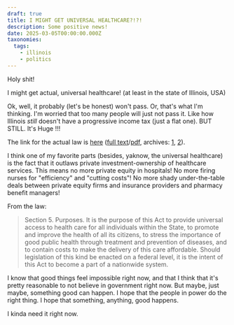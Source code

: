 ```yaml
---
draft: true
title: I MIGHT GET UNIVERSAL HEALTHCARE?!?!
description: Some positive news!
date: 2025-03-05T00:00:00.000Z
taxonomies:
  tags:
    - illinois
    - politics
---
```


Holy shit!

I might get actual, universal healthcare! (at least in the state of Illinois, USA)

Ok, well, it probably (let's be honest) won't pass. Or, that's what I'm thinking. I'm worried that too many people will just not pass it. Like how Illinois *still* doesn't have a progressive income tax (just a flat one). BUT STILL. It's Huge !!!

The link for the actual law is [here](https://ilga.gov/legislation/billstatus.asp?DocNum=3780\&GAID=18\&GA=104\&DocTypeID=HB\&LegID=162649\&SessionID=114#) ([full text](https://ilga.gov/legislation/fulltext.asp?DocName=\&SessionId=114\&GA=104\&DocTypeId=HB\&DocNum=3780\&GAID=18\&LegID=162649\&SpecSess=\&Session=)/[pdf](https://ilga.gov/legislation/104/HB/PDF/10400HB3780lv.pdf), archives: [1](https://web.archive.org/web/20250305213430/https://ilga.gov/legislation/104/HB/PDF/10400HB3780lv.pdf), [2](https://archive.ph/FvYIo)).

I think one of my favorite parts (besides, yaknow, the universal healthcare) is the fact that it outlaws private investment-ownership of healthcare services. This means no more private equity in hospitals! No more firing nurses for "efficiency" and "cutting costs"! No more shady under-the-table deals between private equity firms and insurance providers and pharmacy benefit managers!

From the law:

> Section 5. Purposes. It is the purpose of this Act to provide universal access to health care for all individuals within the State, to promote and improve the health of all its citizens, to stress the importance of good public health through treatment and prevention of diseases, and to contain costs to make the delivery of this care affordable. Should legislation of this kind be enacted on a federal level, it is the intent of this Act to become a part of a nationwide system.

I know that good things feel impossible right now, and that I think that it's pretty reasonable to not believe in government right now. But maybe, just maybe, something good can happen. I hope that the people in power do the right thing. I hope that something, anything, good happens.

I kinda need it right now.

